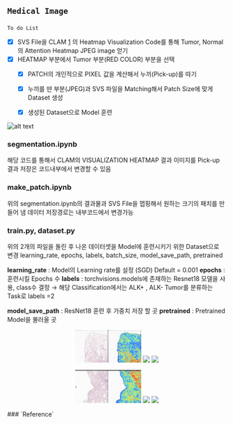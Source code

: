 ## `Medical Image`

`To do List` 
- [x] SVS File을 CLAM [1] 의 Heatmap Visualization Code를 통해 Tumor, Normal의 Attention Heatmap JPEG image 얻기
- [x] HEATMAP 부분에서 Tumor 부분(RED COLOR) 부분을 선택
  - [x] PATCH의 개인적으로 PIXEL 값을 계산해서 누끼(Pick-up)를 따기
  - [x] 누끼를 딴 부분(JPEG)과 SVS 파일을 Matching해서 Patch Size에 맞게 Dataset 생성
  - [x] 생성된 Dataset으로 Model 훈련 
 
 
 ![alt text](TumorZoom.gif)
 
  
### segmentation.ipynb
해당 코드를 통해서 CLAM의 VISUALIZATION HEATMAP 결과 이미지를 Pick-up
결과 저장은 코드내부에서 변경할 수 있음

### make_patch.ipynb
위의 segmentation.ipynb의 결과물과 SVS File을 맵핑해서 원하는 크기의 패치를 만들어 냄 
데이터 저장경로는 내부코드에서 변경가능 


### train.py, dataset.py
위의 2개의 파일을 돌린 후 나온 데이터셋을 Model에 훈련시키기 위한 Dataset으로 변경
learning_rate, epochs, labels, batch_size, model_save_path, pretrained 

**learning_rate** : Model의 Learning rate를 설정 (SGD) Default = 0.001
**epochs** : 훈련시킬 Epochs 수
**labels** : torchvisions.models에 존재하는 Resnet18 모델을 사용, class수 결정 $\rightarrow$ 
            해당 Classification에서는 ALK+ , ALK- Tumor를 분류하는 Task로 labels =2
            
**model_save_path** : ResNet18 훈련 후 가중치 저장 할 곳
**pretrained** : Pretrained Model을 불러올 곳

<!-- 첫번째 줄 -->
<p align="center">
  <img src="IMAGE/0.png" width="30%" />
  <img src="IMAGE/1.png" width="30%" />
  <img src="IMAGE/2.png" width="30%" />
</p>

<!-- 두번째 줄 -->
<p align="center">
  <img src="IMAGE/3.png" width="30%" />
  <img src="IMAGE/4.png" width="30%" />
  <img src="IMAGE/5.png" width="30%" />
</p>
### `Reference`




[1]: https://github.com/mahmoodlab/CLAM
